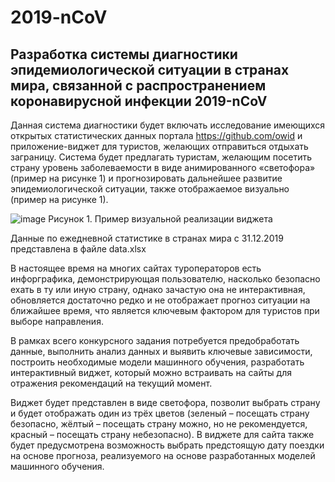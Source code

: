 # 2019-nCoV
## Разработка системы диагностики эпидемиологической ситуации в странах мира, связанной с распространением коронавирусной инфекции 2019-nCoV

  Данная система диагностики будет включать исследование имеющихся открытых статистических данных портала https://github.com/owid и приложение-виджет для туристов, желающих отправиться отдыхать заграницу. Система будет предлагать туристам, желающим посетить страну уровень заболеваемости в виде анимированного «светофора» (пример на рисунке 1) и прогнозировать дальнейшее развитие эпидемиологической ситуации, также отображаемое визуально (пример на рисунке 1).

![image](https://user-images.githubusercontent.com/96863567/149394152-622e0c46-5766-435c-95ca-bf82a0341a82.png)
          Рисунок 1. Пример визуальной реализации виджета

  Данные по ежедневной статистике в странах мира с 31.12.2019 представлена в файле data.xlsx
  
  В настоящее время на многих сайтах туроператоров есть инфорграфика, демонстрирующая пользователю, насколько безопасно ехать в ту или иную страну, однако зачастую она не интерактивная, обновляется достаточно редко и не отображает прогноз ситуации на ближайшее время, что является ключевым фактором для туристов при выборе направления.
  
  В рамках всего конкурсного задания потребуется предобработать данные, выполнить анализ данных и выявить ключевые зависимости, построить необходимые модели машинного обучения, разработать интерактивный виджет, который можно встраивать на сайты для отражения рекомендаций на текущий момент.
  
  Виджет будет представлен в виде светофора, позволит выбрать страну и будет отображать один из трёх цветов (зеленый – посещать страну безопасно, жёлтый – посещать страну можно, но не рекомендуется, красный – посещать страну небезопасно). В виджете для сайта также будет предусмотрена возможность выбрать предстоящую дату поездки на основе прогноза, реализуемого на основе разработанных моделей машинного обучения.
